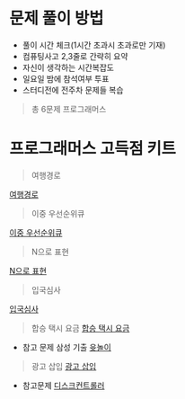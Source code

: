 # 문제 풀이 방법

- 풀이 시간 체크(1시간 초과시 초과로만 기재)
- 컴퓨팅사고 2,3줄로 간략히 요약
- 자신이 생각하는 시간복잡도
- 일요일 밤에 참석여부 투표 
- 스터디전에 전주차 문제들 복습

> 총 6문제 프로그래머스 

# 프로그래머스 고득점 키트

> 여행경로 

[여행경로](https://programmers.co.kr/learn/courses/30/lessons/43164)

> 이중 우선순위큐

[이중 우선순위큐](https://programmers.co.kr/learn/courses/30/lessons/42628)

> N으로 표현

[N으로 표현](https://programmers.co.kr/learn/courses/30/lessons/42895)

> 입국심사

[입국심사](https://programmers.co.kr/learn/courses/30/lessons/43238)

> 합승 택시 요금
[합승 택시 요금](https://programmers.co.kr/learn/courses/30/lessons/72413)

- 참고 문제
 삼성 기출 [윳놀이](https://www.acmicpc.net/problem/17825)

> 광고 삽입
[광고 삽입](https://programmers.co.kr/learn/courses/30/lessons/72414)

- 참고문제 
 [디스크컨트롤러](https://programmers.co.kr/learn/courses/30/lessons/42627)
